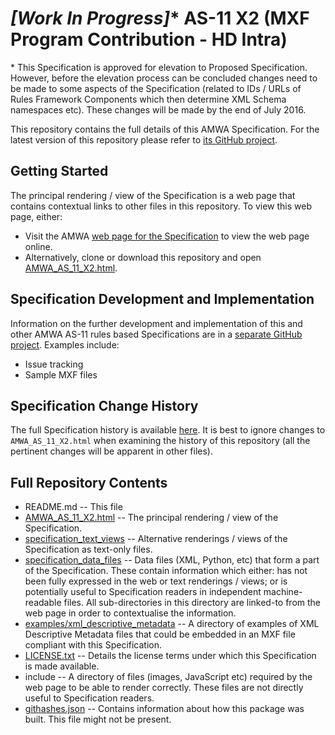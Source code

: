 # **[Work In Progress*]** AS-11 X2 (MXF Program Contribution - HD Intra)

\* This Specification is approved for elevation to Proposed Specification. However, before the elevation process can be concluded changes need to be made to some aspects of the Specification (related to IDs / URLs of Rules Framework Components which then determine XML Schema namespaces etc). These changes will be made by the end of July 2016.

This repository contains the full details of this AMWA Specification. For the latest version of this repository please refer to [its GitHub project](https://github.com/AMWA-TV/AS-11_X2/).

## Getting Started

The principal rendering / view of the Specification is a web page that contains contextual links to other files in this repository. To view this web page, either:
* Visit the AMWA [web page for the Specification](http://amwa.tv/projects/AS-11-X2.shtml) to view the web page online.
* Alternatively, clone or download this repository and open [AMWA_AS_11_X2.html](AMWA_AS_11_X2.html).

## Specification Development and Implementation

Information on the further development and implementation of this and other AMWA AS-11 rules based Specifications are in a [separate GitHub project](https://github.com/AMWA-TV/AS-11_Overview/). Examples include:
* Issue tracking
* Sample MXF files

## Specification Change History

The full Specification history is available [here](https://github.com/AMWA-TV/AS-11_X2/commits). It is best to ignore changes to `AMWA_AS_11_X2.html` when examining the history of this repository (all the pertinent changes will be apparent in other files).

## Full Repository Contents

* README.md -- This file
* [AMWA_AS_11_X2.html](AMWA_AS_11_X2.html) -- The principal rendering / view of the Specification.
* [specification_text_views](specification_text_views) -- Alternative renderings / views of the Specification as text-only files.
* [specification_data_files](specification_data_files) -- Data files (XML, Python, etc) that form a part of the Specification. These contain information which either: has not been fully expressed in the web or text renderings / views; or is potentially useful to Specification readers in independent machine-readable files. All sub-directories in this directory are linked-to from the web page in order to contextualise the information.
* [examples/xml_descriptive_metadata](examples/xml_descriptive_metadata) -- A directory of examples of XML Descriptive Metadata files that could be embedded in an MXF file compliant with this Specification.
* [LICENSE.txt](LICENSE.txt) -- Details the license terms under which this Specification is made available.
* include -- A directory of files (images, JavaScript etc) required by the web page to be able to render correctly. These files are not directly useful to Specification readers.
* [githashes.json](githashes.json) -- Contains information about how this package was built. This file might not be present.
